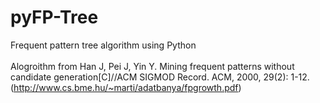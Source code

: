 pyFP-Tree
=========

Frequent pattern tree algorithm using Python<br/><br/>
Alogroithm from Han J, Pei J, Yin Y. Mining frequent patterns without candidate generation[C]//ACM SIGMOD Record. ACM, 2000, 29(2): 1-12.  (http://www.cs.bme.hu/~marti/adatbanya/fpgrowth.pdf)

